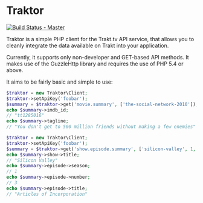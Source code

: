 Traktor
=======

[![Build Status - Master](https://api.travis-ci.org/alanly/traktor.svg?branch=master)](https://travis-ci.org/alanly/traktor)

Traktor is a simple PHP client for the Trakt.tv API service, that allows you to cleanly integrate the data available on Trakt into your application.

Currently, it supports only non-developer and GET-based API methods. It makes use of the GuzzleHttp library and requires the use of PHP 5.4 or above.

It aims to be fairly basic and simple to use:

```php
$traktor = new Traktor\Client;
$traktor->setApiKey('foobar');
$summary = $traktor->get('movie.summary', ['the-social-network-2010']);
echo $summary->imdb_id;
// "tt1285016"
echo $summary->tagline;
// "You don't get to 500 million friends without making a few enemies"
```

```php
$traktor = new Traktor\Client;
$traktor->setApiKey('foobar');
$summary = $traktor->get('show.episode.summary', ['silicon-valley', 1, 3]);
echo $summary->show->title;
// "Silicon Valley"
echo $summary->episode->season;
// 1
echo $summary->episode->number;
// 3
echo $summary->episode->title;
// "Articles of Incorporation"
```
